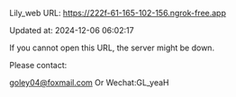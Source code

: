 Lily_web URL: https://222f-61-165-102-156.ngrok-free.app

Updated at: 2024-12-06 06:02:17

If you cannot open this URL, the server might be down.

Please contact: 

goley04@foxmail.com Or Wechat:GL_yeaH